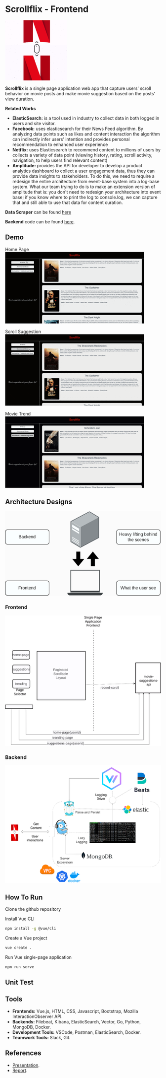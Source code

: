 # Scrollflix - Frontend
<img src="https://github.com/mnguyen0226/movie-suggestions-front-end/blob/main/docs/scrollflix_logo.png" alt="alt text" width="200">


**Scrollflix** is a single page application web app that capture users' scroll behavior on movie posts and make movie suggestion based on the posts' view duration.

**Related Works**
- **ElasticSearch:** is a tool used in industry to collect data in both logged in users and site visitor.
- **Facebook:** uses elasticsearch for their News Feed algorithm. By analyzing data points such as likes and content interaction the algorithm can indirectly infer users' intention and provides personal recommendation to enhanced user experience
- **Netflix:** uses Elasticsearch to recommend content to millions of users by collects a variety of data point (viewing history, rating, scroll activity, navigation, to help users find relevant content)
- **Amplitude:** provides the API for developer to develop a product analytics dashboard to collect a user engagement data, thus they can provide data insights to stakeholders. To do this, we need to require a redesign the entire architecture from event-base system into a log-base system. What our team trying to do is to make an extension version of amplitude that is: you don't need to redesign your architecture into event base; if you know where to print the log to console.log, we can capture that and still able to use that data for content curation.

**Data Scraper** can be found [here](https://github.com/Harishgeth/imdb-scraping)

**Backend** code can be found [here](https://github.com/Harishgeth/movie-suggestions-backend).

## Demo
Home Page
<br/>
<img src="https://github.com/mnguyen0226/movie-suggestions-front-end/blob/main/docs/home_page.gif" alt="alt text">

Scroll Suggestion
<br/>
<img src="https://github.com/mnguyen0226/movie-suggestions-front-end/blob/main/docs/movie_suggestion.gif" alt="alt text">

Movie Trend
<br/>
<img src="https://github.com/mnguyen0226/movie-suggestions-front-end/blob/main/docs/movie_trend.gif" alt="alt text">

## Architecture Designs
<img src="https://github.com/mnguyen0226/movie-suggestions-front-end/blob/main/docs/overall_arc.png" alt="alt text">


### Frontend
<img src="https://github.com/mnguyen0226/movie-suggestions-front-end/blob/main/docs/frontend_arc.png" alt="alt text">

### Backend
<img src="https://github.com/mnguyen0226/movie-suggestions-front-end/blob/main/docs/backend_arc.png" alt="alt text">


## How To Run
Clone the github repository

Install Vue CLI
```sh
npm install -g @vue/cli
```

Create a Vue project
```sh
vue create .
```

Run Vue single-page application
```sh
npm run serve
```

## Unit Test

## Tools
- **Frontends:** Vue.js, HTML, CSS, Javascript, Bootstrap, Mozilla InteractionObserver API.
- **Backends:** Filebeat, Kibana, ElasticSearch, Vector, Go, Python, MongoDB, Docker.
- **Development Tools:** VSCode, Postman, ElasticSearch, Docker.
- **Teamwork Tools:** Slack, Git.

## References
- [Presentation](https://github.com/mnguyen0226/movie-suggestions-front-end/blob/main/docs/presentation.pdf).
- [Report]().